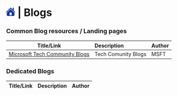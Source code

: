 # [![Home](/img/home.png)](../README.md) | Blogs


### Common Blog resources / Landing pages
|                                             Title/Link                                             | Description         | Author |
| :------------------------------------------------------------------------------------------------: | :------------------ | :----- |
| [Microsoft Tech Community Blogs](https://techcommunity.microsoft.com/t5/custom/page/page-id/Blogs) | Tech Comunity Blogs | MSFT   |




### Dedicated Blogs
| Title/Link | Description | Author |
| :--------: | :---------- | :----- |
